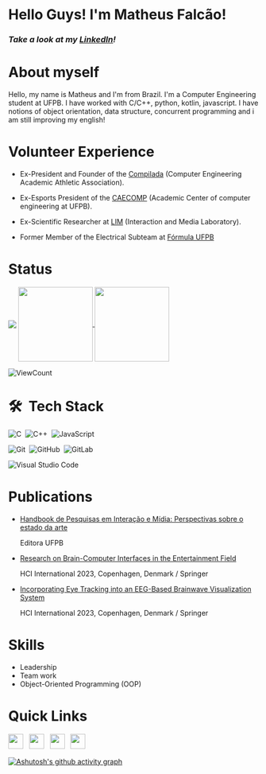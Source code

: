 # Hello Guys! I'm Matheus Falcão!

<h3><i>Take a look at my <a href="https://www.linkedin.com/in/matheus-falc%C3%A3o-96822b221/">LinkedIn</a>!</i></h3>

# About myself

Hello, my name is Matheus and I'm from Brazil. I'm a Computer Engineering student at UFPB. I have worked with C/C++, python, kotlin, javascript. I have notions of object orientation, data structure, concurrent programming and i am still improving my english!

# Volunteer Experience
- Ex-President and Founder of the [Compilada](https://www.instagram.com/atleticaengcomp_ufpb/) (Computer Engineering Academic Athletic Association).

- Ex-Esports President of the [CAECOMP](https://www.instagram.com/caecomp.ci.ufpb/) (Academic Center of computer engineering at UFPB).

- Ex-Scientific Researcher at [LIM](https://www.linkedin.com/company/ufpblim/?originalSubdomain=br) (Interaction and Media Laboratory).

- Former Member of the Electrical Subteam at [Fórmula UFPB](https://www.instagram.com/formulaufpb/)

# Status
 
 <img align = "center" src = "https://github-profile-trophy.vercel.app/?username=matheusflc&title=Commit,Stars,Repositories,PullRequest,Followers&theme=darkhub" />
 
 <a href="https://github.com/matheusflc/github-readme-stats">
  <img height="150em" align="center" src="https://github-readme-stats.vercel.app/api?username=matheusflc&show_icons=true&theme=radical&count_private=true" />
</a>
<a href="https://github.com/matheusflc/github-readme-stats">
  <img height="150em" align="center" src="https://github-readme-stats.vercel.app/api/top-langs/?username=matheusflc&layout=compact&theme=radical&hide=kotlin" />

</a>


![ViewCount](https://views.whatilearened.today/views/github/matheusflc/views.svg)  


# 🛠 &nbsp;Tech Stack

![C](https://img.shields.io/badge/-C-05122A?style=flat&logo=c)&nbsp;
![C++](https://img.shields.io/badge/-C++-05122A?style=flat&logo=Cplusplus)&nbsp;
![JavaScript](https://img.shields.io/badge/-JavaScript-05122A?style=flat&logo=javascript)&nbsp;
<br />

![Git](https://img.shields.io/badge/-Git-05122A?style=flat&logo=git)&nbsp;
![GitHub](https://img.shields.io/badge/-GitHub-05122A?style=flat&logo=github)&nbsp;
![GitLab](https://img.shields.io/badge/-GitLab++-05122A?style=flat&logo=gitlab)&nbsp;
<br />

![Visual Studio Code](https://img.shields.io/badge/-Visual%20Studio%20Code-05122A?style=flat&logo=visual-studio-code&logoColor=007ACC)&nbsp;

# Publications

- [Handbook de Pesquisas em Interação e Mídia: Perspectivas sobre o estado da arte](http://www.editora.ufpb.br/sistema/press5/index.php/UFPB/catalog/book/1145)

  Editora UFPB
- [Research on Brain-Computer Interfaces in the Entertainment Field](https://link.springer.com/chapter/10.1007/978-3-031-35596-7_26)
  
  HCI International 2023, Copenhagen, Denmark / Springer

- [Incorporating Eye Tracking into an EEG-Based Brainwave Visualization System](https://link.springer.com/chapter/10.1007/978-3-031-35596-7_25)

  HCI International 2023, Copenhagen, Denmark / Springer


# Skills

- Leadership
- Team work
- Object-Oriented Programming (OOP)


# Quick Links

<a href="https://www.linkedin.com/in/matheus-falc%C3%A3o-96822b221/"><img height="30" src="https://github.com/anirudhbelwadi/anirudhbelwadi/blob/master/images/linkedin.png"></a>&nbsp;&nbsp;
<a href="http://lattes.cnpq.br/7186709913362967"><img height="30" src="https://github.com/anirudhbelwadi/anirudhbelwadi/blob/master/images/resume.png"></a>&nbsp;&nbsp;
<a href="mailto:joaomatheus012@hotmail.com"><img height="30" src="https://github.com/anirudhbelwadi/anirudhbelwadi/blob/master/images/email.png"></a>&nbsp;&nbsp;
<a href="https://www.instagram.com/_matflc/"><img height="30" src="https://github.com/anirudhbelwadi/anirudhbelwadi/blob/master/images/insta.png"></a>&nbsp;&nbsp;


[![Ashutosh's github activity graph](https://github-readme-activity-graph.vercel.app/graph?username=matheusflc&hide_border=true&theme=github-compact)](https://github.com/ashutosh00710/github-readme-activity-graph)

